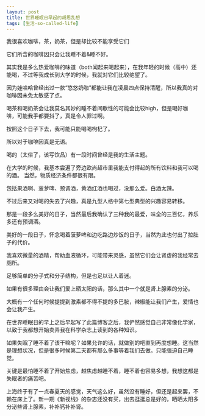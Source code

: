 ```yaml
---
layout: post
title: 世界睡眠日早起的胡思乱想
tags: [生活-so-called-life]
---
```


我很喜欢咖啡，茶，奶茶，但是却比较不能享受它们

它们所含的咖啡因只会让我睡不着&睡不好。

其实我是多么热爱咖啡的味道（both闻起来喝起来），在我年轻的时候（高中）还能喝，不过等我成长到大学的时候，我就对它们比较绝望了。

因为娃哈哈曾经出过一款“悠悠奶咖”都能让我在凌晨四点保持清醒，所以我真的对咖啡因未免太敏感了点。

喝茶和喝奶茶会让我莫名其妙的睡不着间歇性的可能会比较high，但是喝好咖啡，可能我手都要抖了，真是令人罪过啊。

按照这个日子下去，我可能只能喝喝枸杞了。

所以对于咖啡因真是无语。



喝的（太俗了，该写饮品）有一段时间曾经是我的生活主题。

在大学的时候，我基本尝遍了旁边欧尚超市里我能支付得起的所有饮料和我可以喝的酒。 当然，物质经济条件都很有限。

包括果酒啊、菠萝啤、预调酒，黄酒红酒也喝过，没那么爱。白酒太辣。

不过后来又对喝的失去了兴趣，真是九型人格中第七型典型的兴趣容易转移。

那是一段多么美好的日子，当然最后我确认了三种我的最爱，味全的三百亿，养乐多还有预调酒。

美好的一段日子，怀念喝着菠萝啤和边吃路边炒饭的日子，当然为此也付出了拉肚子的代价。

我喜欢微量的酒精，帮助血液循环，可能带来灵感，虽然它们会让肾虚的我经常去厕所。

足够简单的分子式和分子结构，但是也足以让人着迷。



如果有很多理由会让我们爱上晒太阳的话，那么其中一个就是肾上腺素的分泌。



大概有一个任何时候提提到激素都不得不提的多巴胺，辣椒能让我们产生，爱情也会让我产生。



在世界睡眠日的早上之后早起写了此篇博客之后，我俨然感觉自己非常像化学家，以致于我都想开始卖弄我在科学杂志上读到的各种知识。

如果失眠了睡不着了该干嘛呢？如果允许的话，就做别的吧直到再度想睡。这当然是理想状况，但是很多时候第二天都有那么多事等着我们去做。只能强迫自己睡觉。

关键是最怕睡不着了开始焦虑，越焦虑越睡不着，睡不着也容易多想，我想这都是失眠者的痛苦吧。

上海终于有了一点春夏天的感觉，天气这么好，虽然没有睡好，但还是起来罢，不赖在床上了。新一期《新视线》的杂志还没有买，出去逛逛总是好的，晒晒太阳多分泌些肾上腺素，补补钙补补肾。

